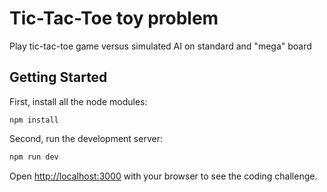 # Tic-Tac-Toe toy problem

Play tic-tac-toe game versus simulated AI on standard and "mega" board

## Getting Started

First, install all the node modules:

```
npm install
```

Second, run the development server:

```bash
npm run dev
```

Open [http://localhost:3000](http://localhost:3000) with your browser to see the coding challenge.
